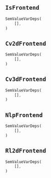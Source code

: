 ## `IsFrontend`

```rust
SemValueVarDeps(
    [],
)
```

## `Cv2dFrontend`

```rust
SemValueVarDeps(
    [],
)
```

## `Cv3dFrontend`

```rust
SemValueVarDeps(
    [],
)
```

## `NlpFrontend`

```rust
SemValueVarDeps(
    [],
)
```

## `Rl2dFrontend`

```rust
SemValueVarDeps(
    [],
)
```
